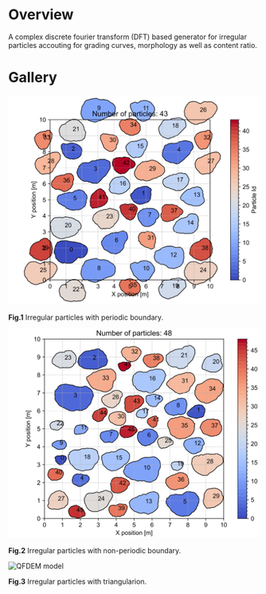# Overview

A complex discrete fourier transform (DFT) based generator for irregular particles accouting for grading curves, morphology as well as content ratio.

# Gallery

![periodic boundary](./img/particles_group.svg)

**Fig.1** Irregular particles with periodic boundary.

![non-periodic boundary](./img/particles.svg)

**Fig.2** Irregular particles with non-periodic boundary.

![QFDEM model](./img/screen.bmp "triangulation")

**Fig.3** Irregular particles with triangularion.
